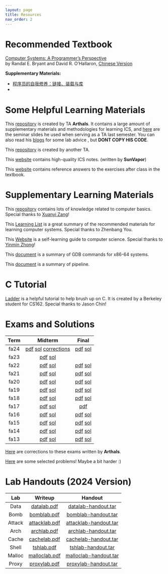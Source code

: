 ```yaml
---
layout: page
title: Resources
nav_order: 2
---
```


# Recommended Textbook

[Computer Systems: A Programmer’s Perspective](/ICS-Fall25/assets/CSAPP-第三版-英文版.pdf)  
by Randal E. Bryant and David R. O’Hallaron, [Chinese Version](/ICS-Fall25/assets/CSAPP-第三版-中文版.pdf)

**Supplementary Materials:**

- [程序员的自我修养：链接、装载与库](https://awesome-programming-books.github.io/others/%E7%A8%8B%E5%BA%8F%E5%91%98%E7%9A%84%E8%87%AA%E6%88%91%E4%BF%AE%E5%85%BB%EF%BC%9A%E9%93%BE%E6%8E%A5%E3%80%81%E8%A3%85%E8%BD%BD%E4%B8%8E%E5%BA%93.pdf)
- 
# Some Helpful Learning Materials

This [repository](https://github.com/zhuozhiyongde/Introduction-to-Computer-System-2023Fall-PKU) is created by TA **Arthals**. It contains a large amount of supplementary materials and methodologies for learning ICS, and [here](https://slide.huh.moe/) are the seminar slides he used when serving as a TA last semester. You can also read his [blogs](https://arthals.ink/) for some lab advice , but **DONT COPY HIS CODE**.

This [repository](https://github.com/vwOvOwv/2024-Fall-ICS-TA) is created by another TA.

This [website](https://www.sunvapor.site/about) contains high-quality ICS notes. (written by **SunVapor**)

This [website](https://dreamanddead.github.io/CSAPP-3e-Solutions/) contains reference answers to the exercises after class in the textbook.

# Supplementary Learning Materials

This [repository](https://github.com/ZangXuanyi/getting-started-handout) contains lots of knowledge related to computer basics. Special thanks to [Xuanyi Zang](https://github.com/ZangXuanyi)!

This [Learning List](/ICS-Fall25/assets/Computer_Systems_Learning_Resources.pdf) is a great summary of the recommended materials for learning computer systems. Special thanks to Zhenbang You.

This [Website](https://csdiy.wiki/) is a self-learning guide to computer science. Special thanks to [Yinmin Zhong](https://yinminzhong.com/)!

This [document](/ICS-Fall25/assets/gdbnotes-x86-64.pdf) is a summary of GDB commands for x86-64 systems.

This [document](/ICS-Fall25/assets/pipeline.pdf) is a summary of pipeline.

# C Tutorial

[Ladder](https://cs162.org/ladder/) is a helpful tutorial to help brush up on C. It is created by a Berkeley student for CS162. Special thanks to Jason Chin!

# Exams and Solutions

| Term  |                                                                           Midterm                                                                            |                                              Final                                              |
| :---: | :----------------------------------------------------------------------------------------------------------------------------------------------------------: | :---------------------------------------------------------------------------------------------: |
| fa24  | [pdf](/ICS-Fall25/assets/exam/pdf/2024期中.pdf) [sol](/ICS-Fall25/assets/exam/sol/2024期中.pdf) [corrections](/ICS-Fall25/assets/exam/sol/2024期中-勘误.pdf) | [pdf](/ICS-Fall25/assets/exam/pdf/2024期末.pdf) [sol](/ICS-Fall25/assets/exam/sol/2024期末.pdf) |
| fa23  |                               [pdf](/ICS-Fall25/assets/exam/pdf/2023期中.pdf) [sol](/ICS-Fall25/assets/exam/sol/2023期中.pdf)                                |                                                                                                 |
| fa22  |                               [pdf](/ICS-Fall25/assets/exam/pdf/2022期中.pdf) [sol](/ICS-Fall25/assets/exam/sol/2022期中.pdf)                                | [pdf](/ICS-Fall25/assets/exam/pdf/2022期末.pdf) [sol](/ICS-Fall25/assets/exam/sol/2022期末.pdf) |
| fa21  |                               [pdf](/ICS-Fall25/assets/exam/pdf/2021期中.pdf) [sol](/ICS-Fall25/assets/exam/sol/2021期中.pdf)                                | [pdf](/ICS-Fall25/assets/exam/pdf/2021期末.pdf) [sol](/ICS-Fall25/assets/exam/sol/2021期末.zip) |
| fa20  |                               [pdf](/ICS-Fall25/assets/exam/pdf/2020期中.pdf) [sol](/ICS-Fall25/assets/exam/sol/2020期中.pdf)                                | [pdf](/ICS-Fall25/assets/exam/pdf/2020期末.pdf) [sol](/ICS-Fall25/assets/exam/sol/2020期末.pdf) |
| fa19  |                               [pdf](/ICS-Fall25/assets/exam/pdf/2019期中.pdf) [sol](/ICS-Fall25/assets/exam/sol/2019期中.pdf)                                | [pdf](/ICS-Fall25/assets/exam/pdf/2019期末.pdf) [sol](/ICS-Fall25/assets/exam/sol/2019期末.pdf) |
| fa18  |                               [pdf](/ICS-Fall25/assets/exam/pdf/2018期中.pdf) [sol](/ICS-Fall25/assets/exam/sol/2018期中.pdf)                                | [pdf](/ICS-Fall25/assets/exam/pdf/2018期末.pdf) [sol](/ICS-Fall25/assets/exam/sol/2018期末.pdf) |
| fa17  |                               [pdf](/ICS-Fall25/assets/exam/pdf/2017期中.pdf) [sol](/ICS-Fall25/assets/exam/sol/2017期中.pdf)                                |                         [pdf](/ICS-Fall25/assets/exam/pdf/2017期末.pdf)                         |
| fa16  |                               [pdf](/ICS-Fall25/assets/exam/pdf/2016期中.pdf) [sol](/ICS-Fall25/assets/exam/sol/2016期中.pdf)                                | [pdf](/ICS-Fall25/assets/exam/pdf/2016期末.pdf) [sol](/ICS-Fall25/assets/exam/sol/2016期末.pdf) |
| fa15  |                               [pdf](/ICS-Fall25/assets/exam/pdf/2015期中.pdf) [sol](/ICS-Fall25/assets/exam/sol/2015期中.pdf)                                | [pdf](/ICS-Fall25/assets/exam/pdf/2015期末.pdf) [sol](/ICS-Fall25/assets/exam/sol/2015期末.pdf) |
| fa14  |                               [pdf](/ICS-Fall25/assets/exam/pdf/2014期中.pdf) [sol](/ICS-Fall25/assets/exam/sol/2014期中.pdf)                                |  [pdf](/ICS-Fall25/assets/exam/pdf/14期末.pdf) [sol](/ICS-Fall25/assets/exam/sol/2014期末.pdf)  |
| fa13  |                               [pdf](/ICS-Fall25/assets/exam/pdf/2013期中.pdf) [sol](/ICS-Fall25/assets/exam/sol/2013期中.pdf)                                |  [pdf](/ICS-Fall25/assets/exam/pdf/13期末.pdf) [sol](/ICS-Fall25/assets/exam/sol/2013期末.pdf)  |

[Here](https://github.com/zhuozhiyongde/Introduction-to-Computer-System-2023Fall-PKU/blob/main/%E5%BE%80%E5%B9%B4%E9%A2%98/%E6%9C%9F%E6%9C%AB/%E6%9C%9F%E6%9C%AB%E5%BE%80%E5%B9%B4%E9%A2%98%E5%8B%98%E8%AF%AF%E3%80%81%E8%AF%A6%E8%A7%A3%20by%20Arthals.pdf) are corrections to these exams written by **Arthals**.

[Here](https://github.com/Firefly-lh/ICS-Fall25/tree/main/assets/exercise) are some selected problems! Maybe a bit harder :)

# Lab Handouts (2024 Version)

|  Lab   |                        Writeup                        |                                Handout                                |
| :----: | :---------------------------------------------------: | :-------------------------------------------------------------------: |
|  Data  |   [datalab.pdf](/ICS-Fall25/assets/lab/datalab.pdf)   |   [datalab-handout.tar](/ICS-Fall25/assets/lab/datalab-handout.tar)   |
|  Bomb  |   [bomblab.pdf](/ICS-Fall25/assets/lab/bomblab.pdf)   |   [bomblab-handout.tar](/ICS-Fall25/assets/lab/bomblab-handout.tar)   |
| Attack | [attacklab.pdf](/ICS-Fall25/assets/lab/attacklab.pdf) | [attacklab-handout.tar](/ICS-Fall25/assets/lab/attacklab-handout.tar) |
|  Arch  |   [archlab.pdf](/ICS-Fall25/assets/lab/archlab.pdf)   |   [archlab-handout.tar](/ICS-Fall25/assets/lab/archlab-handout.tar)   |
| Cache  |  [cachelab.pdf](/ICS-Fall25/assets/lab/cachelab.pdf)  |  [cachelab-handout.tar](/ICS-Fall25/assets/lab/cachelab-handout.tar)  |
| Shell  |    [tshlab.pdf](/ICS-Fall25/assets/lab/tshlab.pdf)    |    [tshlab-handout.tar](/ICS-Fall25/assets/lab/tshlab-handout.tar)    |
| Malloc | [malloclab.pdf](/ICS-Fall25/assets/lab/malloclab.pdf) | [malloclab-handout.tar](/ICS-Fall25/assets/lab/malloclab-handout.tar) |
| Proxy  |  [proxylab.pdf](/ICS-Fall25/assets/lab/proxylab.pdf)  |  [proxylab-handout.tar](/ICS-Fall25/assets/lab/proxylab-handout.tar)  |